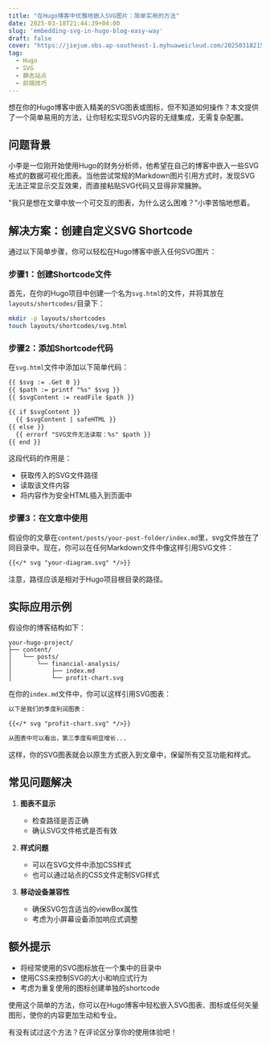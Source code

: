 ```yaml
---
title: "在Hugo博客中优雅地嵌入SVG图片：简单实用的方法"
date: 2025-03-18T21:44:39+04:00
slug: 'embedding-svg-in-hugo-blog-easy-way'
draft: false
cover: "https://jiejue.obs.ap-southeast-1.myhuaweicloud.com/20250318215159430.webp"
tag:
  - Hugo
  - SVG
  - 静态站点
  - 前端技巧
---
```


想在你的Hugo博客中嵌入精美的SVG图表或图标，但不知道如何操作？本文提供了一个简单易用的方法，让你轻松实现SVG内容的无缝集成，无需复杂配置。

<!--more-->

## 问题背景

小李是一位刚开始使用Hugo的财务分析师，他希望在自己的博客中嵌入一些SVG格式的数据可视化图表。当他尝试常规的Markdown图片引用方式时，发现SVG无法正常显示交互效果，而直接粘贴SVG代码又显得非常臃肿。

"我只是想在文章中放一个可交互的图表，为什么这么困难？"小李苦恼地想着。

## 解决方案：创建自定义SVG Shortcode

通过以下简单步骤，你可以轻松在Hugo博客中嵌入任何SVG图片：

### 步骤1：创建Shortcode文件

首先，在你的Hugo项目中创建一个名为`svg.html`的文件，并将其放在`layouts/shortcodes/`目录下：

```bash
mkdir -p layouts/shortcodes
touch layouts/shortcodes/svg.html
```

### 步骤2：添加Shortcode代码

在`svg.html`文件中添加以下简单代码：

```html
{{ $svg := .Get 0 }}
{{ $path := printf "%s" $svg }}
{{ $svgContent := readFile $path }}

{{ if $svgContent }}
  {{ $svgContent | safeHTML }}
{{ else }}
  {{ errorf "SVG文件无法读取：%s" $path }}
{{ end }}
```

这段代码的作用是：
- 获取传入的SVG文件路径
- 读取该文件内容
- 将内容作为安全HTML插入到页面中

### 步骤3：在文章中使用

假设你的文章在`content/posts/your-post-folder/index.md`里，svg文件放在了同目录中。现在，你可以在任何Markdown文件中像这样引用SVG文件：

```markdown
{{</* svg "your-diagram.svg" */>}}
```

注意，路径应该是相对于Hugo项目根目录的路径。

## 实际应用示例

假设你的博客结构如下：

```
your-hugo-project/
├── content/
│   └── posts/
│       └── financial-analysis/
│           ├── index.md
│           └── profit-chart.svg
```

在你的`index.md`文件中，你可以这样引用SVG图表：

```markdown
以下是我们的季度利润图表：

{{</* svg "profit-chart.svg" */>}}

从图表中可以看出，第三季度有明显增长...
```

这样，你的SVG图表就会以原生方式嵌入到文章中，保留所有交互功能和样式。

## 常见问题解决

1. **图表不显示**
   - 检查路径是否正确
   - 确认SVG文件格式是否有效

2. **样式问题**
   - 可以在SVG文件中添加CSS样式
   - 也可以通过站点的CSS文件定制SVG样式

3. **移动设备兼容性**
   - 确保SVG包含适当的viewBox属性
   - 考虑为小屏幕设备添加响应式调整

## 额外提示

- 将经常使用的SVG图标放在一个集中的目录中
- 使用CSS来控制SVG的大小和响应式行为
- 考虑为重复使用的图标创建单独的shortcode

使用这个简单的方法，你可以在Hugo博客中轻松嵌入SVG图表、图标或任何矢量图形，使你的内容更加生动和专业。

有没有试过这个方法？在评论区分享你的使用体验吧！
